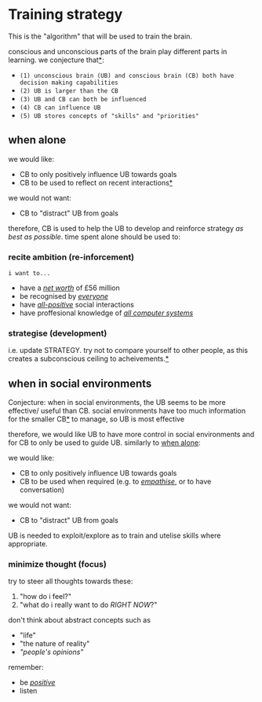 # Training strategy

This is the "algorithm" that will be used to train the brain.

conscious and unconscious parts of the brain play different parts in learning.
we conjecture that[\*][cs]:
  - `(1) unconscious brain (UB) and conscious brain (CB) both have decision making capabilities`
  - `(2) UB is larger than the CB`
  - `(3) UB and CB can both be influenced`
  - `(4) CB can influence UB`
  - `(5) UB stores concepts of "skills" and "priorities"`

## when alone

we would like:
  - CB to only positively influence UB towards goals
  - CB to be used to reflect on recent interactions[\*][nt]

we would not want:
  - CB to "distract" UB from goals

therefore, CB is used to help the UB 
to develop and reinforce strategy _as best as possible_.
time spent alone should be used to:

### recite ambition (re-inforcement)
`i want to...`
  - have
    a [_net worth_][nw] of £56 million 
  - be recognised by 
    [_everyone_][al]
  - have 
    [_all-positive_][ap] social interactions
  - have 
    proffesional knowledge of [_all computer systems_][cp]

### strategise (development)
i.e. update STRATEGY.
try not to compare yourself to other people, 
as this creates a subconscious ceiling to acheivements.[\*][dc]

## when in social environments 
Conjecture: when in social environments, the UB seems to be more effective/
useful than CB.
social environments have too much information for 
the smaller CB[\*][c4] to manage, so UB is most effective

therefore, we would like UB to have more control in social
environments and for CB to only be used to guide UB. similarly
to [when alone][wa]:

we would like:
  - CB to only positively influence UB towards goals
  - CB to be used when required (e.g. to [_empathise_][ei], or to have conversation)

we would not want:
  - CB to "distract" UB from goals

UB is needed to exploit/explore as to train and utelise skills where appropriate.

### minimize thought (focus)
try to steer all thoughts towards these:
  1. "how do i feel?"
  2. "what do i really want to do _RIGHT NOW_?"

don't think about abstract concepts such as 
  - "life" 
  - "the nature of reality"
  - _"people's opinions"_

remember:
  - be [_positive_][cs]
  - listen

[si]: ../src/self_help
[cs]: ./doc/strategyAxioms.md
[nt]: ./doc/notes.md
[nw]: ./doc/netWorth.md
[al]: ./doc/quantitativePopularity.md
[ap]: ./doc/positiveInteractions.md
[cp]: ./doc/technicalKnowledge.md
[c4]: ./STRATEGY.md "conjecture 4"
[ei]: ../src/emotional_intelligence/danielGoleman.pdf "ref. on page 39"
[wa]: ./STRATEGY.md "(above)"
[dc]: ../src/self_help/perfectionism.pdf "ref. on page 81"
